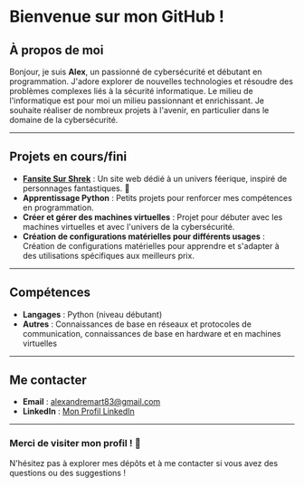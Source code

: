 # Bienvenue sur mon GitHub !

## À propos de moi
Bonjour, je suis **Alex**, un passionné de cybersécurité et débutant en programmation. J'adore explorer de nouvelles technologies et résoudre des problèmes complexes liés à la sécurité informatique. Le milieu de l'informatique est pour moi un milieu passionnant et enrichissant. Je souhaite réaliser de nombreux projets à l'avenir, en particulier dans le domaine de la cybersécurité.

---

## Projets en cours/fini
- **[Fansite Sur Shrek](#)** : Un site web dédié à un univers féerique, inspiré de personnages fantastiques. 🌟
- **Apprentissage Python** : Petits projets pour renforcer mes compétences en programmation.
- **Créer et gérer des machines virtuelles** : Projet pour débuter avec les machines virtuelles et avec l'univers de la cybersécurité.
- **Création de configurations matérielles pour différents usages** : Création de configurations matérielles pour apprendre et s'adapter à des utilisations spécifiques aux meilleurs prix.

---

## Compétences
- **Langages** : Python (niveau débutant)
- **Autres** : Connaissances de base en réseaux et protocoles de communication, connaissances de base en hardware et en machines virtuelles

---

## Me contacter
- **Email** : [alexandremart83@gmail.com](https://mail.google.com/mail/?view=cm&to=alexandremart83@gmail.com)
- **LinkedIn** : [Mon Profil LinkedIn](https://www.linkedin.com/in/alexandre-martinet-8b089833a/)

---

### Merci de visiter mon profil ! 🎉
N'hésitez pas à explorer mes dépôts et à me contacter si vous avez des questions ou des suggestions !

